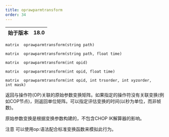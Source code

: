 ```yaml
---
title: oprawparmtransform
order: 34
---
```

| 始于版本 | 18.0 |
| --- | --- |

`matrix  oprawparmtransform(string path)`

`matrix  oprawparmtransform(string path, float time)`

`matrix  oprawparmtransform(int opid)`

`matrix  oprawparmtransform(int opid, float time)`

`matrix  oprawparmtransform(int opid, int trsorder, int xyzorder, int mask)`

返回与操作符(OP)关联的原始参数变换矩阵。如果指定的操作符没有关联变换(例如COP节点)，则返回单位矩阵。可以指定评估变换的时间(以秒为单位，而非帧数)。

原始参数变换是根据变换参数构建的，不包含CHOP IK解算器的影响。

注意
可以使用op:语法配合标准变换函数来模拟此行为。